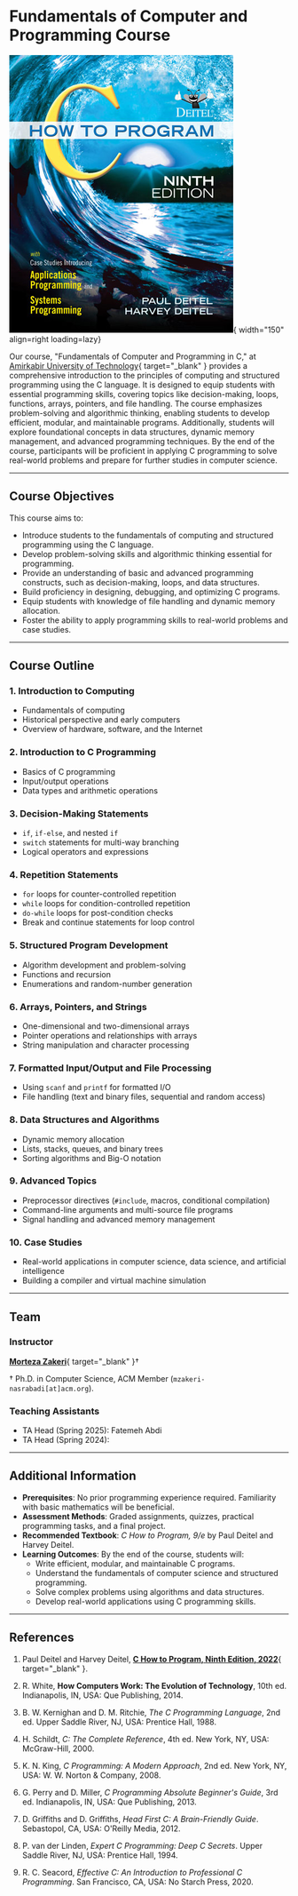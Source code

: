 # Fundamentals of Computer and Programming Course

![C-how-to-program-9-e-book-cover](assets/figs/c-how-to-program-9-e-book-cover.jpg){ width="150"  align=right loading=lazy}

Our course, "Fundamentals of Computer and Programming in C," at [Amirkabir University of Technology](http://ce.aut.ac.ir){ target="_blank" } provides a comprehensive introduction to the principles of computing and structured programming using the C language. It is designed to equip students with essential programming skills, covering topics like decision-making, loops, functions, arrays, pointers, and file handling. The course emphasizes problem-solving and algorithmic thinking, enabling students to develop efficient, modular, and maintainable programs. Additionally, students will explore foundational concepts in data structures, dynamic memory management, and advanced programming techniques. By the end of the course, participants will be proficient in applying C programming to solve real-world problems and prepare for further studies in computer science.

---

## Course Objectives

This course aims to:

- Introduce students to the fundamentals of computing and structured programming using the C language.
- Develop problem-solving skills and algorithmic thinking essential for programming.
- Provide an understanding of basic and advanced programming constructs, such as decision-making, loops, and data structures.
- Build proficiency in designing, debugging, and optimizing C programs.
- Equip students with knowledge of file handling and dynamic memory allocation.
- Foster the ability to apply programming skills to real-world problems and case studies.

---

## Course Outline

### 1. Introduction to Computing
- Fundamentals of computing
- Historical perspective and early computers
- Overview of hardware, software, and the Internet

### 2. Introduction to C Programming
- Basics of C programming
- Input/output operations
- Data types and arithmetic operations

### 3. Decision-Making Statements
- `if`, `if-else`, and nested `if`
- `switch` statements for multi-way branching
- Logical operators and expressions

### 4. Repetition Statements
- `for` loops for counter-controlled repetition
- `while` loops for condition-controlled repetition
- `do-while` loops for post-condition checks
- Break and continue statements for loop control

### 5. Structured Program Development
- Algorithm development and problem-solving
- Functions and recursion
- Enumerations and random-number generation

### 6. Arrays, Pointers, and Strings
- One-dimensional and two-dimensional arrays
- Pointer operations and relationships with arrays
- String manipulation and character processing

### 7. Formatted Input/Output and File Processing
- Using `scanf` and `printf` for formatted I/O
- File handling (text and binary files, sequential and random access)

### 8. Data Structures and Algorithms
- Dynamic memory allocation
- Lists, stacks, queues, and binary trees
- Sorting algorithms and Big-O notation

### 9. Advanced Topics
- Preprocessor directives (`#include`, macros, conditional compilation)
- Command-line arguments and multi-source file programs
- Signal handling and advanced memory management

### 10. Case Studies
- Real-world applications in computer science, data science, and artificial intelligence
- Building a compiler and virtual machine simulation


---

## Team 

### Instructor

[**Morteza Zakeri**](https://dl.acm.org/profile/99660089625){ target="_blank" }†

† Ph.D. in Computer Science, ACM Member (`mzakeri-nasrabadi[at]acm.org`).

### Teaching Assistants

* TA Head (Spring 2025): Fatemeh Abdi
* TA Head (Spring 2024): 


---

## Additional Information

- **Prerequisites**: No prior programming experience required. Familiarity with basic mathematics will be beneficial.
- **Assessment Methods**: Graded assignments, quizzes, practical programming tasks, and a final project.
- **Recommended Textbook**: *C How to Program, 9/e* by Paul Deitel and Harvey Deitel.
- **Learning Outcomes**: By the end of the course, students will:
    * Write efficient, modular, and maintainable C programs.
    * Understand the fundamentals of computer science and structured programming.
    * Solve complex problems using algorithms and data structures.
    * Develop real-world applications using C programming skills.


---

## References

1. Paul Deitel and Harvey Deitel, [**C How to Program, Ninth Edition, 2022**](https://deitel.com/c-how-to-program-9-e/){ target="_blank" }.

2. R. White, **How Computers Work: The Evolution of Technology**, 10th ed. Indianapolis, IN, USA: Que Publishing, 2014.

3. B. W. Kernighan and D. M. Ritchie, *The C Programming Language*, 2nd ed. Upper Saddle River, NJ, USA: Prentice Hall, 1988.

4. H. Schildt, *C: The Complete Reference*, 4th ed. New York, NY, USA: McGraw-Hill, 2000.

5. K. N. King, *C Programming: A Modern Approach*, 2nd ed. New York, NY, USA: W. W. Norton & Company, 2008.

6. G. Perry and D. Miller, *C Programming Absolute Beginner's Guide*, 3rd ed. Indianapolis, IN, USA: Que Publishing, 2013.

7. D. Griffiths and D. Griffiths, *Head First C: A Brain-Friendly Guide*. Sebastopol, CA, USA: O'Reilly Media, 2012.

8. P. van der Linden, *Expert C Programming: Deep C Secrets*. Upper Saddle River, NJ, USA: Prentice Hall, 1994.

9. R. C. Seacord, *Effective C: An Introduction to Professional C Programming*. San Francisco, CA, USA: No Starch Press, 2020.
